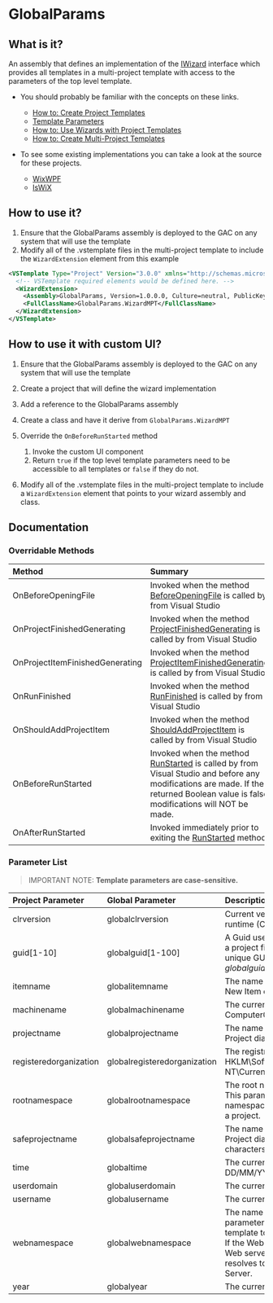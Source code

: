 # GlobalParams
## What is it?
An assembly that defines an implementation of the [IWizard](http://msdn.microsoft.com/en-us/library/microsoft.visualstudio.templatewizard.iwizard(v=vs.100).aspx) interface which provides all templates in a multi-project template with access to the parameters of the top level template.

* You should probably be familiar with the concepts on these links.
   * [How to: Create Project Templates](https://msdn.microsoft.com/en-us/library/xkh1wxd8(v=vs.100).aspx)  
   * [Template Parameters](http://msdn.microsoft.com/en-us/library/eehb4faa(v=vs.100).aspx)  
   * [How to: Use Wizards with Project Templates](http://msdn.microsoft.com/en-us/library/ms185301(v=vs.100).aspx)  
   * [How to: Create Multi-Project Templates](http://msdn.microsoft.com/en-us/library/ms185308(v=vs.100).aspx)  

* To see some existing implementations you can take a look at the source for these projects.
   * [WixWPF](https://github.com/tpalacino/WixWPF)
   * [IsWiX](https://github.com/iswix-llc/IsWiX)

## How to use it?
1. Ensure that the GlobalParams assembly is deployed to the GAC on any system that will use the template
1. Modify all of the .vstemplate files in the multi-project template to include the `WizardExtension` element from this example

```xml
<VSTemplate Type="Project" Version="3.0.0" xmlns="http://schemas.microsoft.com/developer/vstemplate/2005">
  <!-- VSTemplate required elements would be defined here. -->
  <WizardExtension>
    <Assembly>GlobalParams, Version=1.0.0.0, Culture=neutral, PublicKeyToken=ea5a5299819fb7c0</Assembly>
    <FullClassName>GlobalParams.WizardMPT</FullClassName>
  </WizardExtension>
</VSTemplate>
```
## How to use it with custom UI?
1. Ensure that the GlobalParams assembly is deployed to the GAC on any system that will use the template
1. Create a project that will define the wizard implementation
1. Add a reference to the GlobalParams assembly
1. Create a class and have it derive from `GlobalParams.WizardMPT`
1. Override the `OnBeforeRunStarted` method

   1. Invoke the custom UI component
   1. Return `true` if the top level template parameters need to be accessible to all templates or `false` if they do not.
1. Modify all of the .vstemplate files in the multi-project template to include a `WizardExtension` element that points to your wizard assembly and class.

## Documentation

### Overridable Methods

| Method | Summary |
|:------ |:------- |
|OnBeforeOpeningFile|Invoked when the method [BeforeOpeningFile](https://msdn.microsoft.com/en-us/library/microsoft.visualstudio.templatewizard.iwizard.beforeopeningfile(v=vs.100).aspx) is called by from Visual Studio|
|OnProjectFinishedGenerating|Invoked when the method [ProjectFinishedGenerating](https://msdn.microsoft.com/en-us/library/microsoft.visualstudio.templatewizard.iwizard.projectfinishedgenerating(v=vs.100).aspx) is called by from Visual Studio|
|OnProjectItemFinishedGenerating|Invoked when the method [ProjectItemFinishedGenerating](https://msdn.microsoft.com/en-us/library/microsoft.visualstudio.templatewizard.iwizard.projectitemfinishedgenerating(v=vs.100).aspx) is called by from Visual Studio|
|OnRunFinished|Invoked when the method [RunFinished](https://msdn.microsoft.com/en-us/library/microsoft.visualstudio.templatewizard.iwizard.runfinished(v=vs.100).aspx) is called by from Visual Studio|
|OnShouldAddProjectItem|Invoked when the method [ShouldAddProjectItem](https://msdn.microsoft.com/en-us/library/microsoft.visualstudio.templatewizard.iwizard.shouldaddprojectitem(v=vs.100).aspx) is called by from Visual Studio|
|OnBeforeRunStarted|Invoked when the method [RunStarted](https://msdn.microsoft.com/en-us/library/microsoft.visualstudio.templatewizard.iwizard.runstarted(v=vs.100).aspx) is called by from Visual Studio and before any modifications are made. If the returned Boolean value is false modifications will NOT be made.|
|OnAfterRunStarted|Invoked immediately prior to exiting the [RunStarted](https://msdn.microsoft.com/en-us/library/microsoft.visualstudio.templatewizard.iwizard.runstarted(v=vs.100).aspx) method.|

### Parameter List
> IMPORTANT NOTE: **Template parameters are case-sensitive.**

| Project Parameter | Global Parameter | Description |
|:----------------- |:---------------- |:----------- |
| clrversion | globalclrversion | Current version of the common language runtime (CLR). |
| guid[1-10] | globalguid[1-100] | A Guid used to replace the project GUID in a project file. You can specify up to 100 unique GUIDs (e.g. $globalguid1$, $globalguid83$, etc.) |
| itemname | globalitemname | The name provided by the user in the Add New Item dialog box. |
| machinename | globalmachinename | The current computer name (for example, Computer01). |
| projectname | globalprojectname | The name provided by the user in the New Project dialog box.|
| registeredorganization | globalregisteredorganization | The registry key value from HKLM\Software\Microsoft\Windows NT\CurrentVersion\RegisteredOrganization. |
| rootnamespace | globalrootnamespace | The root namespace of the current project. This parameter is used to replace the namespace only in an item being added to a project. |
| safeprojectname | globalsafeprojectname | The name provided by the user in the New Project dialog box, with all unsafe characters and spaces removed. |
| time | globaltime | The current time in the format DD/MM/YYYY 00:00:00. |
| userdomain | globaluserdomain | The current user domain. |
| username | globalusername | The current user name. |
| webnamespace | globalwebnamespace | The name of the current Web site. This parameter is used in the Web form template to guarantee unique class names. If the Web site is at the root directory of the Web server, this template parameter resolves to the root directory of the Web Server. |
| year | globalyear | The current year in the format YYYY. |
